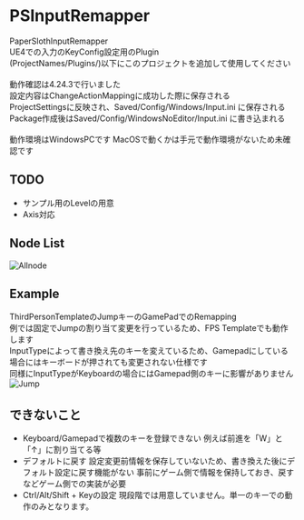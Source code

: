 # PSInputRemapper
PaperSlothInputRemapper<br>
UE4での入力のKeyConfig設定用のPlugin<br>
(ProjectNames/Plugins/)以下にこのプロジェクトを追加して使用してください<br>
<br>
動作確認は4.24.3で行いました<br>
設定内容はChangeActionMappingに成功した際に保存される<br>
ProjectSettingsに反映され、Saved/Config/Windows/Input.ini に保存される<br>
Package作成後はSaved/Config/WindowsNoEditor/Input.ini に書き込まれる<br>
<br>
動作環境はWindowsPCです
MacOSで動くかは手元で動作環境がないため未確認です


## TODO
- サンプル用のLevelの用意
- Axis対応


## Node List
![Allnode](https://user-images.githubusercontent.com/8968076/81718758-1924f580-94b7-11ea-9530-c601396206f1.png)


## Example
ThirdPersonTemplateのJumpキーのGamePadでのRemapping<br>
例では固定でJumpの割り当て変更を行っているため、FPS Templateでも動作します<br>
InputTypeによって書き換え先のキーを変えているため、Gamepadにしている場合にはキーボードが押されても変更されない仕様です<br>
同様にInputTypeがKeyboardの場合にはGamepad側のキーに影響がありません<br>
![Jump](https://user-images.githubusercontent.com/8968076/81720062-d95f0d80-94b8-11ea-930e-d134b7b7712a.png)


## できないこと
- Keyboard/Gamepadで複数のキーを登録できない
  例えば前進を「W」と「↑」に割り当てる等
- デフォルトに戻す
  設定変更前情報を保存していないため、書き換えた後にデフォルト設定に戻す機能がない
  事前にゲーム側で情報を保持しておき、戻すなどゲーム側での実装が必要
- Ctrl/Alt/Shift + Keyの設定
  現段階では用意していません。単一のキーでの動作のみとなります。

